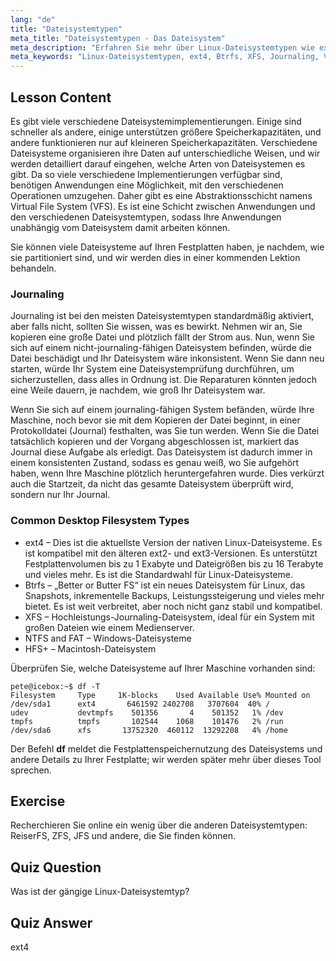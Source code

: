 ```yaml
---
lang: "de"
title: "Dateisystemtypen"
meta_title: "Dateisystemtypen - Das Dateisystem"
meta_description: "Erfahren Sie mehr über Linux-Dateisystemtypen wie ext4, Btrfs und XFS. Verstehen Sie Journaling und VFS für konsistente Daten. Entdecken Sie gängige Linux-Dateisysteme in diesem Leitfaden für Anfänger."
meta_keywords: "Linux-Dateisystemtypen, ext4, Btrfs, XFS, Journaling, VFS, Linux-Tutorial, Anfängerleitfaden"
---
```


## Lesson Content

Es gibt viele verschiedene Dateisystemimplementierungen. Einige sind schneller als andere, einige unterstützen größere Speicherkapazitäten, und andere funktionieren nur auf kleineren Speicherkapazitäten. Verschiedene Dateisysteme organisieren ihre Daten auf unterschiedliche Weisen, und wir werden detailliert darauf eingehen, welche Arten von Dateisystemen es gibt. Da so viele verschiedene Implementierungen verfügbar sind, benötigen Anwendungen eine Möglichkeit, mit den verschiedenen Operationen umzugehen. Daher gibt es eine Abstraktionsschicht namens Virtual File System (VFS). Es ist eine Schicht zwischen Anwendungen und den verschiedenen Dateisystemtypen, sodass Ihre Anwendungen unabhängig vom Dateisystem damit arbeiten können.

Sie können viele Dateisysteme auf Ihren Festplatten haben, je nachdem, wie sie partitioniert sind, und wir werden dies in einer kommenden Lektion behandeln.

### Journaling

Journaling ist bei den meisten Dateisystemtypen standardmäßig aktiviert, aber falls nicht, sollten Sie wissen, was es bewirkt. Nehmen wir an, Sie kopieren eine große Datei und plötzlich fällt der Strom aus. Nun, wenn Sie sich auf einem nicht-journaling-fähigen Dateisystem befinden, würde die Datei beschädigt und Ihr Dateisystem wäre inkonsistent. Wenn Sie dann neu starten, würde Ihr System eine Dateisystemprüfung durchführen, um sicherzustellen, dass alles in Ordnung ist. Die Reparaturen könnten jedoch eine Weile dauern, je nachdem, wie groß Ihr Dateisystem war.

Wenn Sie sich auf einem journaling-fähigen System befänden, würde Ihre Maschine, noch bevor sie mit dem Kopieren der Datei beginnt, in einer Protokolldatei (Journal) festhalten, was Sie tun werden. Wenn Sie die Datei tatsächlich kopieren und der Vorgang abgeschlossen ist, markiert das Journal diese Aufgabe als erledigt. Das Dateisystem ist dadurch immer in einem konsistenten Zustand, sodass es genau weiß, wo Sie aufgehört haben, wenn Ihre Maschine plötzlich heruntergefahren wurde. Dies verkürzt auch die Startzeit, da nicht das gesamte Dateisystem überprüft wird, sondern nur Ihr Journal.

### Common Desktop Filesystem Types

- ext4 – Dies ist die aktuellste Version der nativen Linux-Dateisysteme. Es ist kompatibel mit den älteren ext2- und ext3-Versionen. Es unterstützt Festplattenvolumen bis zu 1 Exabyte und Dateigrößen bis zu 16 Terabyte und vieles mehr. Es ist die Standardwahl für Linux-Dateisysteme.
- Btrfs – „Better or Butter FS“ ist ein neues Dateisystem für Linux, das Snapshots, inkrementelle Backups, Leistungssteigerung und vieles mehr bietet. Es ist weit verbreitet, aber noch nicht ganz stabil und kompatibel.
- XFS – Hochleistungs-Journaling-Dateisystem, ideal für ein System mit großen Dateien wie einem Medienserver.
- NTFS and FAT – Windows-Dateisysteme
- HFS+ – Macintosh-Dateisystem

Überprüfen Sie, welche Dateisysteme auf Ihrer Maschine vorhanden sind:

```plaintext
pete@icebox:~$ df -T
Filesystem     Type     1K-blocks    Used Available Use% Mounted on
/dev/sda1      ext4       6461592 2402708   3707604  40% /
udev           devtmpfs    501356       4    501352   1% /dev
tmpfs          tmpfs       102544    1068    101476   2% /run
/dev/sda6      xfs       13752320  460112  13292208   4% /home
```

Der Befehl **df** meldet die Festplattenspeichernutzung des Dateisystems und andere Details zu Ihrer Festplatte; wir werden später mehr über dieses Tool sprechen.

## Exercise

Recherchieren Sie online ein wenig über die anderen Dateisystemtypen: ReiserFS, ZFS, JFS und andere, die Sie finden können.

## Quiz Question

Was ist der gängige Linux-Dateisystemtyp?

## Quiz Answer

ext4
